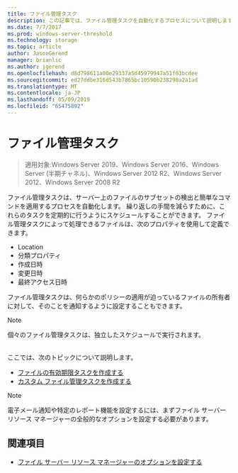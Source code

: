 ```yaml
---
title: ファイル管理タスク
description: この記事では、ファイル管理タスクを自動化するプロセスについて説明します。
ms.date: 7/7/2017
ms.prod: windows-server-threshold
ms.technology: storage
ms.topic: article
author: JasonGerend
manager: brianlic
ms.author: jgerend
ms.openlocfilehash: d8d798611a00e29337a5d45979947a51f03bcdee
ms.sourcegitcommit: ed27ddbe316d543b7865bc10590b238290a2a1ad
ms.translationtype: MT
ms.contentlocale: ja-JP
ms.lasthandoff: 05/09/2019
ms.locfileid: "65475892"
---
```

# <a name="file-management-tasks"></a>ファイル管理タスク

> 適用対象:Windows Server 2019、Windows Server 2016、Windows Server (半期チャネル)、Windows Server 2012 R2、Windows Server 2012、Windows Server 2008 R2

ファイル管理タスクは、サーバー上のファイルのサブセットの検出と簡単なコマンドを適用するプロセスを自動化します。 繰り返しの手間を減らすために、これらのタスクを定期的に行うようにスケジュールすることができます。 ファイル管理タスクによって処理できるファイルは、次のプロパティを使用して定義できます。

-   Location
-   分類プロパティ
-   作成日時
-   変更日時
-   最終アクセス日時

ファイル管理タスクは、何らかのポリシーの適用が迫っているファイルの所有者に対して、そのことを通知するように設定することもできます。

> [!Note]
> 個々のファイル管理タスクは、独立したスケジュールで実行されます。

<br />
ここでは、次のトピックについて説明します。

-   [ファイルの有効期限タスクを作成する](create-file-expiration-task.md)
-   [カスタム ファイル管理タスクを作成する](create-custom-file-management-task.md)

> [!Note]
> 電子メール通知や特定のレポート機能を設定するには、まずファイル サーバー リソース マネージャーの全般的なオプションを設定する必要があります。

## <a name="see-also"></a>関連項目

-   [ファイル サーバー リソース マネージャーのオプションを設定する](setting-file-server-resource-manager-options.md)


